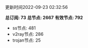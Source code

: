 更新时间2022-09-23 02:32:56

**总订阅: 73**
**总节点: 2667**
**有效节点: 792**
- ss节点: 481
- v2ray节点: 286
- trojan节点: 25

